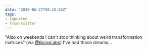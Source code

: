 ```yaml
---
date: "2010-06-27T08:35:30Z"
tags:
- imported
- from-twitter
---
```

"Also on weekends I can't stop thinking about weird transformation matrices" \(via [@BoinxLabs](/twitter/#/BoinxLabs)\) I've had those dreams…
